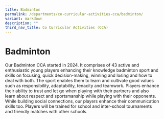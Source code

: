 ```yaml
---
title: Badminton
permalink: /departments/co-curricular-activities-cca/badminton/
variant: markdown
description: ""
third_nav_title: Co Curricular Activities (CCA)
---
```

# **Badminton**

Our Badminton CCA started in 2024. It comprises of 43 active and enthusiastic young players enhancing their knowledge badminton sport and skills on focusing, quick decision-making, winning and losing and how to deal with both. The sport enables them to learn and cultivate good values such as responsibility, adaptability, tenacity and teamwork. Players enhance their ability to trust and let go when playing with their partners and also learn about respect and sportsmanship while playing with their opponents.  While building social connections, our players enhance their communication skills too. Players will be trained for school and inter-school tournaments and friendly matches with other schools.
